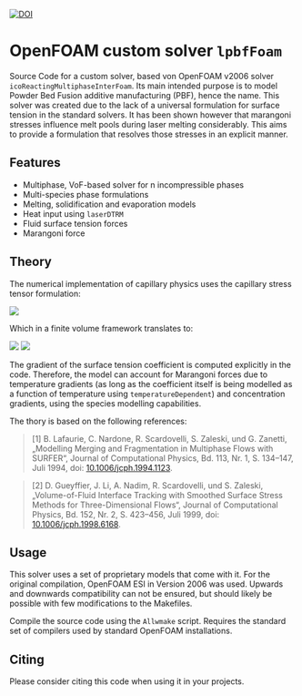 [![DOI](https://zenodo.org/badge/368456876.svg)](https://zenodo.org/badge/latestdoi/368456876)

# OpenFOAM custom solver `lpbfFoam`

Source Code for a custom solver, based von OpenFOAM v2006 solver `icoReactingMultiphaseInterFoam`. Its main intended purpose is to model Powder Bed Fusion additive manufacturing (PBF), hence the name.
This solver was created due to the lack of a universal formulation for surface tension in the standard solvers. It has been shown however that marangoni stresses influence melt pools during laser melting considerably. This aims to provide a formulation that resolves those stresses in an explicit manner.

## Features

* Multiphase, VoF-based solver for n incompressible phases
* Multi-species phase formulations
* Melting, solidification and evaporation models
* Heat input using `laserDTRM`
* Fluid surface tension forces
* Marangoni force

## Theory

The numerical implementation of capillary physics uses the capillary stress tensor formulation:

<img src="https://render.githubusercontent.com/render/math?math=\frac{\partial T_{i,j}}{\partial x_j} = \frac{\partial}{\partial x_j} \left[ \sigma \delta_s \left(\delta_{i,j} - n_i n_j \right)\right]">

Which in a finite volume framework translates to:

<img src="https://render.githubusercontent.com/render/math?math=\delta_s = \left\lvert \frac{\partial \alpha}{\partial x_i} \right\rvert">

<img src="https://render.githubusercontent.com/render/math?math=n_i = \frac{1}{\left\lvert \frac{\partial \alpha}{\partial x_i} \right\rvert} \frac{\partial \alpha}{\partial x_i}">

The gradient of the surface tension coefficient is computed explicitly in the code. Therefore, the model can account for Marangoni forces due to temperature gradients (as long as the coefficient itself is being modelled as a function of temperature using `temperatureDependent`) and concentration gradients, using the species modelling capabilities.

The thory is based on the following references:

> [1] B. Lafaurie, C. Nardone, R. Scardovelli, S. Zaleski, und G. Zanetti, „Modelling Merging and Fragmentation in Multiphase Flows with SURFER“, Journal of Computational Physics, Bd. 113, Nr. 1, S. 134–147, Juli 1994, doi: [10.1006/jcph.1994.1123](http://doi.org/10.1006/jcph.1994.1123).

> [2] D. Gueyffier, J. Li, A. Nadim, R. Scardovelli, und S. Zaleski, „Volume-of-Fluid Interface Tracking with Smoothed Surface Stress Methods for Three-Dimensional Flows“, Journal of Computational Physics, Bd. 152, Nr. 2, S. 423–456, Juli 1999, doi: [10.1006/jcph.1998.6168](http://doi.org/10.1006/jcph.1998.6168).

## Usage

This solver uses a set of proprietary models that come with it. For the original compilation, OpenFOAM ESI in Version 2006 was used. Upwards and downwards compatibility can not be ensured, but should likely be possible with few modifications to the Makefiles.

Compile the source code using the `Allwmake` script. Requires the standard set of compilers used by standard OpenFOAM installations.

## Citing

Please consider citing this code when using it in your projects.
